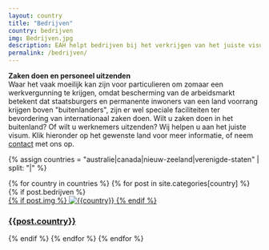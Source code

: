 ```yaml
---
layout: country
title: "Bedrijven"
country: bedrijven
img: Bedrijven.jpg
description: EAH helpt bedrijven bij het verkrijgen van het juiste visum om zaken te doen in het buitenland of personeel uit te zenden.
permalink: /bedrijven/
---
```


<p><strong>Zaken doen en personeel uitzenden</strong><br/>
Waar het vaak moeilijk kan zijn voor particulieren om zomaar een werkvergunning te krijgen, omdat bescherming van de arbeidsmarkt betekent dat staatsburgers en permanente inwoners van een land voorrang krijgen boven "buitenlanders", zijn er wel speciale faciliteiten ter bevordering van internationaal zaken doen. Wilt u zaken doen in het buitenland? Of wilt u werknemers uitzenden? Wij helpen u aan het juiste visum. Klik hieronder op het gewenste land voor meer informatie, of neem <a href="{{ site.baseurl }}/contact">contact</a> met ons op.
</p>


<!-- Bedrijven paginas van ieder lands -->
{% assign countries = "australie|canada|nieuw-zeeland|verenigde-staten" | split: "|" %}

<section class="chapters cf">
  <div class="wrapper flex-row">
    {% for country in countries %}
    {% for post in site.categories[country] %}
    {% if post.bedrijven %}
    <div class="chapter">
      <a href="{{post.url | prepend: site.baseurl}}">
        {% if post.img %}
        <img src="{{ "/assets/img/" | prepend: site.baseurl | append: post.img }}" alt="{{country}}">
        {% endif %}
      </a>
      <a href="{{post.url | prepend: site.baseurl}}">
        <div class="service">
          <div class="chapter_inner">
            <h3 class="chapter_title">{{post.country}}</h3>
          </div>
        </div>
      </a>
    </div>
    {% endif %}
    {% endfor %}
    {% endfor %}
  </div>
</section> <!-- End Section Bedrijven per Country -->
